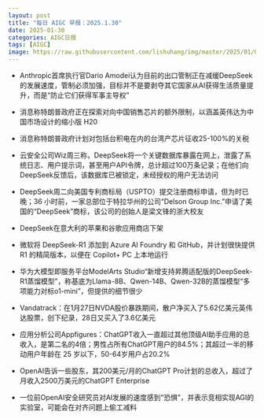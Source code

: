 ```yaml
---
layout: post
title: "每日 AIGC 早报：2025.1.30"
date: 2025-01-30
categories: AIGC日报
tags: [AIGC]
image: https://raw.githubusercontent.com/lishuhang/img/master/2025/01/0130-d.jpg
---
```


- Anthropic首席执行官Dario Amodei认为目前的出口管制正在减缓DeepSeek的发展速度，管制必须加强，目标并不是要剥夺其它国家从AI获得生活质量提升，而是“防止它们获得军事主导权”

- 消息称特朗普政府正在探索对向中国销售芯片的额外限制，以涵盖英伟达为中国市场设计的缩小版 H20

- 消息称特朗普政府计划对包括台积电在内的台湾产芯片征收25-100%的关税

- 云安全公司Wiz周三称，DeepSeek将一个关键数据库暴露在网上，泄露了系统日志、用户提示词，甚至用户API令牌，总计超过100万条记录；在他们向DeepSeek反馈后，该数据库已被锁定，未经授权的用户无法访问

- DeepSeek周二向美国专利商标局（USPTO）提交注册商标申请，但为时已晚；36 小时前，一家总部位于特拉华州的公司“Delson Group Inc.”申请了美国的“DeepSeek”商标，该公司的创始人是梁文锋的浙大校友

- DeepSeek在意大利的苹果和谷歌应用商店下架

- 微软将 DeepSeek-R1 添加到 Azure AI Foundry 和 GitHub，并计划很快提供 R1 的精简版本，以便在 Copilot+ PC 上本地运行

- 华为大模型即服务平台ModelArts Studio“新增支持昇腾适配版的DeepSeek-R1蒸馏模型”，称基底为Llama-8B、Qwen-14B、Qwen-32B的蒸馏模型“多项能力对标o1-mini”，但提供的细节很少

- Vandatrack：在1月27日NVDA股价暴跌期间，散户净买入了5.62亿美元英伟达股票，创下纪录，28日又买入了3.6亿美元

- 应用分析公司Appfigures：ChatGPT收入一直超过其他顶级AI助手应用的总收入，是第二名的4倍；男性占所有ChatGPT用户的84.5%；其超过一半的移动用户年龄在 25 岁以下，50-64岁用户占20.2%

- OpenAI告诉一些股东，其200美元/月的ChatGPT Pro计划的总收入，超过了月收入2500万美元的ChatGPT Enterprise

- 一位前OpenAI安全研究员对AI发展的速度感到“恐惧”，并表示竞相实现AGI的实验室，可能会在对齐问题上偷工减料